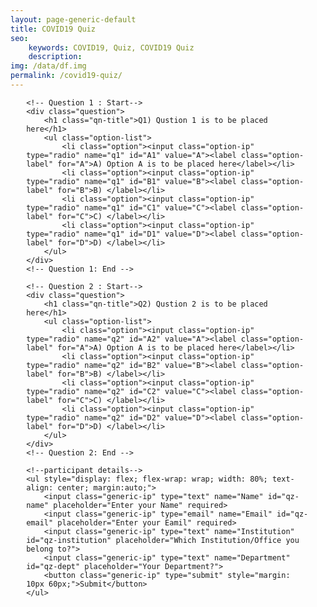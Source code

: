 ```yaml
---
layout: page-generic-default
title: COVID19 Quiz
seo: 
    keywords: COVID19, Quiz, COVID19 Quiz
    description:
img: /data/df.img
permalink: /covid19-quiz/
---
```


<form name="quiz" style="width: 90%; margin: auto; ">
    
    <!-- Question 1 : Start-->
    <div class="question">
        <h1 class="qn-title">Q1) Qustion 1 is to be placed here</h1>
        <ul class="option-list">
            <li class="option"><input class="option-ip" type="radio" name="q1" id="A1" value="A"><label class="option-label" for="A">A) Option A is to be placed here</label></li>
            <li class="option"><input class="option-ip" type="radio" name="q1" id="B1" value="B"><label class="option-label" for="B">B) </label></li>
            <li class="option"><input class="option-ip" type="radio" name="q1" id="C1" value="C"><label class="option-label" for="C">C) </label></li>
            <li class="option"><input class="option-ip" type="radio" name="q1" id="D1" value="D"><label class="option-label" for="D">D) </label></li>
        </ul>
    </div>
    <!-- Question 1: End -->

    <!-- Question 2 : Start-->
    <div class="question">
        <h1 class="qn-title">Q2) Qustion 2 is to be placed here</h1>
        <ul class="option-list">
            <li class="option"><input class="option-ip" type="radio" name="q2" id="A2" value="A"><label class="option-label" for="A">A) Option A is to be placed here</label></li>
            <li class="option"><input class="option-ip" type="radio" name="q2" id="B2" value="B"><label class="option-label" for="B">B) </label></li>
            <li class="option"><input class="option-ip" type="radio" name="q2" id="C2" value="C"><label class="option-label" for="C">C) </label></li>
            <li class="option"><input class="option-ip" type="radio" name="q2" id="D2" value="D"><label class="option-label" for="D">D) </label></li>
        </ul>
    </div>
    <!-- Question 2: End -->

    <!--participant details-->
    <ul style="display: flex; flex-wrap: wrap; width: 80%; text-align: center; margin:auto;">
        <input class="generic-ip" type="text" name="Name" id="qz-name" placeholder="Enter your Name" required>
        <input class="generic-ip" type="email" name="Email" id="qz-email" placeholder="Enter your Eamil" required>
        <input class="generic-ip" type="text" name="Institution" id="qz-institution" placeholder="Which Institution/Office you belong to?">
        <input class="generic-ip" type="text" name="Department" id="qz-dept" placeholder="Your Department?">
        <button class="generic-ip" type="submit" style="margin: 10px 60px;">Submit</button>
    </ul>
</form>
<p id="response"></p>

<style>
.question
{
    background:rgb(252, 252, 252);
    padding:5px;
}
.qn-title
{
    padding:3px;
    margin:5px;
    color:rgb(0, 62, 177);
}
.option-list
{
    list-style: none;
    display: flex;
    flex-grow: 0;
    flex-shrink: 0;
    margin:0;
    padding:10px;
    margin:20px;
    flex-wrap: wrap;
    background:rgb(254, 254, 254);
}
.option
{
    flex-basis: calc(50% - 4px);
    padding:10px 2px;
    display: flex;
    align-items: center;
}
.option-ip
{
    width:20px;
    height: 20px;
    margin:10px;
    border-radius: 0%;
}
.option-label
{
    padding:0;
    margin:0;
}

.generic-ip
{
    text-align: center;
    flex-basis: 100%;
    margin:2px 10px;
    height: 40px;
}
</style>



<script>

var qnStat = (id) => {return document.getElementById(id).checked == true ? true : false;} //enter the true options qnStat(trueOption)
var calcScore = () => {
    var score =0;
    if (qnStat('A1')) score++; //True Option q1
    if (qnStat('C2')) score++; //Enter option q2
    return score;
};


const scriptURL = 'https://script.google.com/macros/s/AKfycby_ud_GWfqVoS-Z7A5MFo6nL4GWrL1RFI1dH_r5/exec';
const form = document.forms['quiz'];



form.addEventListener('submit', e => {
    var data = {
        "name":        "",
        "email":       "",
        "score":       "",
        "institution": "",
        "dept":        ""
    };
    data.name = document.getElementById('qz-name').value;
    data.email = document.getElementById('qz-email').value;
    data.score = calcScore();
    data.institution = document.getElementById('qz-institution').value;
    data.dept = document.getElementById('qz-dept').value;

    
    e.preventDefault()
    fetch(scriptURL, {method: 'POST', body: JSON.stringify(data), mode: 'no-cors', cache: 'no-cache', headers:{'Content-Type': 'application/json'}})
        .then(response => document.getElementById('response').innerHTML = "Success!")
        .catch(error => document.getElementById('response').innerHTML = "Error!")
})
</script>